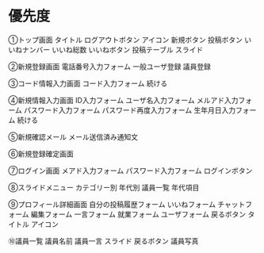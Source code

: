 # 優先度
①トップ画面
タイトル
ログアウトボタン
アイコン
新規ボタン
投稿ボタン
いいねナンバー
いいね総数
いいねボタン
投稿テーブル
スライド

②新規登録画面
電話番号入力フォーム
一般ユーザ登録
議員登録

③コード情報入力画面
コード入力フォーム
続ける

④新規情報入力画面
ID入力フォーム
ユーザ名入力フォーム
メルアド入力フォーム
パスワード入力フォーム
パスワード再度入力フォーム
生年月日入力フォーム
続ける

⑤新規確認メール
メール送信済み通知文

⑥新規登録確定画面

⑦ログイン画面
メアド入力フォーム
パスワード入力フォーム
ログインボタン

⑧スライドメニュー
カテゴリー別
年代別
議員一覧
年代項目

➈プロフィール詳細画面
自分の投稿履歴フォーム
いいねフォーム
チャットフォーム
編集フォーム
一言フォーム
就業フォーム
ユーザフォーム
戻るボタン
タイトル
アイコン

⑩議員一覧
議員名前
議員一言
スライド
戻るボタン
議員写真
